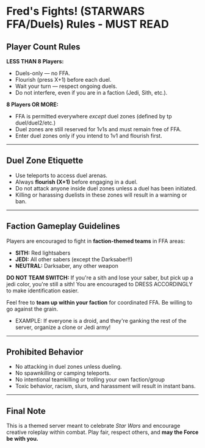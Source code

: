# Fred's Fights! (STARWARS FFA/Duels) Rules - MUST READ
## Player Count Rules
**LESS THAN 8 Players:**  
  - Duels-only — no FFA.   
  - Flourish (press X+1) before each duel.
  - Wait your turn — respect ongoing duels.  
  - Do not interfere, even if you are in a faction (Jedi, Sith, etc.).

**8 Players OR MORE:**  
  - FFA is permitted everywhere *except* duel zones (defined by tp duel/duel2/etc.)
  - Duel zones are still reserved for 1v1s and must remain free of FFA.  
  - Enter duel zones only if you intend to 1v1 and flourish first.

---

## Duel Zone Etiquette
- Use teleports to access duel arenas.
- Always **flourish (X+1)** before engaging in a duel.
- Do not attack anyone inside duel zones unless a duel has been initiated.
- Killing or harassing duelists in these zones will result in a warning or ban.

---

## Faction Gameplay Guidelines
Players are encouraged to fight in **faction-themed teams** in FFA areas:
- **SITH:** Red lightsabers
- **JEDI:** All other sabers (except the Darksaber!!)
- **NEUTRAL:** Darksaber, any other weapon

**DO NOT TEAM SWITCH:** If you're a sith and lose your saber, but pick up a jedi color, you're still a sith! You are encouraged to DRESS ACCORDINGLY to make identification easier.

Feel free to **team up within your faction** for coordinated FFA.
Be willing to go against the grain.
  - EXAMPLE: If everyone is a droid, and they're ganking the rest of the server, organize a clone or Jedi army!

---

## Prohibited Behavior
- No attacking in duel zones unless dueling.
- No spawnkilling or camping teleports.
- No intentional teamkilling or trolling your own faction/group
- Toxic behavior, racism, slurs, and harassment will result in instant bans.

---


## Final Note
This is a themed server meant to celebrate *Star Wars* and encourage creative roleplay within combat. Play fair, respect others, and **may the Force be with you.**

